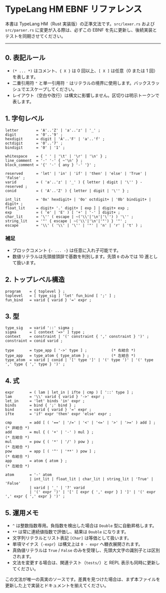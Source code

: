 <!-- パス: EBNF.md -->
<!-- 役割: TypeLang HM の正式な EBNF 仕様を提示するリファレンス -->
<!-- 意図: 実装・テスト・教材で共有する唯一の文法定義を提供する -->
<!-- 関連ファイル: README.md, src/parser.rs, src/lexer.rs -->

# TypeLang HM EBNF リファレンス

本書は TypeLang HM（Rust 実装版）の正準文法です。`src/lexer.rs` および `src/parser.rs` に変更が入る際は、必ずこの EBNF を先に更新し、後続実装とテストを同期させてください。

---

## 0. 表記ルール
- `(* ... *)` はコメント、`{ X }` は 0 回以上、`[ X ]` は任意（0 または 1 回）を表します。
- 二重引用符 `"` と単一引用符 `'` はリテラルの境界に使用します。バックスラッシュでエスケープしてください。
- レイアウト（空白や改行）は構文に影響しません。区切りは明示トークンで表します。

## 1. 字句レベル
```
letter        = 'A'..'Z' | 'a'..'z' | '_' ;
digit         = '0'..'9' ;
hexdigit      = digit | 'A'..'F' | 'a'..'f' ;
octdigit      = '0'..'7' ;
bindigit      = '0' | '1' ;

whitespace    = { ' ' | '\t' | '\r' | '\n' } ;
line_comment  = '-' '-' { ~'\n' } ;
block_comment = '{' '-' { any } '-' '}' ;

reserved      = 'let' | 'in' | 'if' | 'then' | 'else' | 'True' | 'False' ;
varid         = ( 'a'..'z' | '_' ) { letter | digit | '\'' } - reserved ;
conid         = ( 'A'..'Z' ) { letter | digit | '\'' } ;

int_lit       = '0x' hexdigit+ | '0o' octdigit+ | '0b' bindigit+ | digit+ ;
float_lit     = digit+ '.' digit+ [ exp ] | digit+ exp ;
exp           = ( 'e' | 'E' ) [ '+' | '-' ] digit+ ;
char_lit      = '\'' ( escape | ~('\\'|'\n'|'\'') ) '\'' ;
string_lit    = '"' { escape | ~('\\'|'\n'|'"') } '"' ;
escape        = '\\' ( '\\' | '\'' | '"' | 'n' | 'r' | 't' ) ;
```

### 補足
- ブロックコメント `{- ... -}` は任意に入れ子可能です。
- 数値リテラルは先頭接頭辞で基数を判別します。先頭 `0` のみでは 10 進として扱います。

## 2. トップレベル構造
```
program    = { toplevel } ;
toplevel   = [ type_sig ] 'let' fun_bind [ ';' ] ;
fun_bind   = varid { varid } '=' expr ;
```

## 3. 型
```
type_sig   = varid '::' sigma ;
sigma      = [ context '=>' ] type ;
context    = constraint | '(' constraint { ',' constraint } ')' ;
constraint = conid varid ;

type       = type_app [ '->' type ] ;           (* 右結合 *)
type_app   = type_atom { type_atom } ;          (* 左結合 *)
type_atom  = varid | conid | '[' type ']' | '(' type ')' | '(' type ',' type { ',' type } ')' ;
```

## 4. 式
```
expr       = ( lam | let_in | ifte | cmp ) [ '::' type ] ;
lam        = '\\' varid { varid } '->' expr ;
let_in     = 'let' binds 'in' expr ;
binds      = bind { ';' bind } ;
bind       = varid { varid } '=' expr ;
ifte       = 'if' expr 'then' expr 'else' expr ;

cmp        = add [ ( '==' | '/=' | '<' | '<=' | '>' | '>=' ) add ] ; (* 非結合 *)
add        = mul { ( '+' | '-' ) mul } ;                             (* 左結合 *)
mul        = pow { ( '*' | '/' ) pow } ;                             (* 左結合 *)
pow        = app [ ( '^' | '**' ) pow ] ;                            (* 右結合 *)
app        = atom { atom } ;                                         (* 左結合 *)

atom       = '-' atom
           | int_lit | float_lit | char_lit | string_lit | 'True' | 'False'
           | varid | '_' | '?' varid
           | '(' expr ')' | '[' [ expr { ',' expr } ] ']' | '(' expr ',' expr { ',' expr } ')' ;
```

## 5. 運用メモ
- `^` は整数指数専用。負指数を検出した場合は `Double` 型に自動昇格します。
- `**` は常に連続値指数で評価し、結果は `Double` になります。
- 文字列リテラルとリスト表記 `[Char]` は等価として扱います。
- 単項マイナス（`-expr`）は構文上は `0 - expr` へ糖衣展開されます。
- 真偽値リテラルは `True` / `False` のみを受理し、先頭大文字の識別子とは区別されます。
- 文法を変更する場合は、関連テスト（`tests/`）と REPL 表示も同時に更新してください。

この文法が唯一の真実のソースです。差異を見つけた場合は、まず本ファイルを更新した上で実装とドキュメントを揃えてください。
